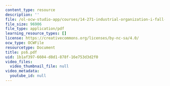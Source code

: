 ```yaml
---
content_type: resource
description: ''
file: /ol-ocw-studio-app/courses/14-271-industrial-organization-i-fall-2005/1b1af3976604d8d1878f16e753d3d2f0_ps6.pdf
file_size: 96906
file_type: application/pdf
learning_resource_types: []
license: https://creativecommons.org/licenses/by-nc-sa/4.0/
ocw_type: OCWFile
resourcetype: Document
title: ps6.pdf
uid: 1b1af397-6604-d8d1-878f-16e753d3d2f0
video_files:
  video_thumbnail_file: null
video_metadata:
  youtube_id: null
---
```

